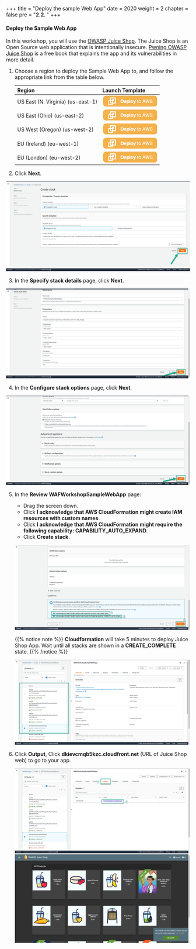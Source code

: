 +++
title = "Deploy the sample Web App"
date = 2020
weight = 2
chapter = false
pre = "<b>2.2. </b>"
+++

#### Deploy the Sample Web App

In this workshop, you will use the [OWASP Juice Shop](https://owasp.org/www-project-juice-shop/). The Juice Shop is an Open Source web application that is intentionally insecure. [Pwning OWASP Juice Shop](https://pwning.owasp-juice.shop/) is a free book that explains the app and its vulnerabilities in more detail.

1. Choose a region to deploy the Sample Web App to, and follow the appropriate link from the table below.

   | Region | Launch Template |
   | ------ | --------------- |
   | US East (N. Virginia) (us-east-1) | [![Deploy to AWS](/public/images/deploytoaws.png?width=10pc)](https://console.aws.amazon.com/cloudformation/home?region=us-east-1#/stacks/new?stackName=WAFWorkshopSampleWebApp&templateURL=https%3a%2f%2faws-waf-workshop-v2-us-east-1.s3.us-east-1.amazonaws.com%2faws-waf-v2-workshop%2flatest%2fmain.template) |
   | US East (Ohio) (us-east-2) | [![Deploy to AWS](/public/images/deploytoaws.png?width=10pc)](https://console.aws.amazon.com/cloudformation/home?region=us-east-2#/stacks/new?stackName=WAFWorkshopSampleWebApp&templateURL=https%3a%2f%2faws-waf-workshop-v2-us-east-2.s3.us-east-2.amazonaws.com%2faws-waf-v2-workshop%2flatest%2fmain.template) |
   | US West (Oregon) (us-west-2) | [![Deploy to AWS](/public/images/deploytoaws.png?width=10pc)](https://console.aws.amazon.com/cloudformation/home?region=us-west-2#/stacks/new?stackName=WAFWorkshopSampleWebApp&templateURL=https%3a%2f%2faws-waf-workshop-v2-us-west-2.s3.us-west-2.amazonaws.com%2faws-waf-v2-workshop%2flatest%2fmain.template) |
   | EU (Ireland) (eu-west-1) | [![Deploy to AWS](/public/images/deploytoaws.png?width=10pc)](https://console.aws.amazon.com/cloudformation/home?region=eu-west-1#/stacks/new?stackName=WAFWorkshopSampleWebApp&templateURL=https%3a%2f%2faws-waf-workshop-v2-eu-west-1.s3.eu-west-1.amazonaws.com%2faws-waf-v2-workshop%2flatest%2fmain.template) |
   | EU (London) (eu-west-2) | [![Deploy to AWS](/public/images/deploytoaws.png?width=10pc)](https://console.aws.amazon.com/cloudformation/home?region=eu-west-2#/stacks/new?stackName=WAFWorkshopSampleWebApp&templateURL=https%3a%2f%2faws-waf-workshop-v2-eu-west-2.s3.eu-west-2.amazonaws.com%2faws-waf-v2-workshop%2flatest%2fmain.template) |

2. Click **Next**.

![Create the sample web app](/public/images/2-prepare/2.2-createthesamplewebapp/createthesamplewebapp-001.png?featherlight=false&width=90pc)

3. In the **Specify stack details** page, click **Next**.

![Create the sample web app](/public/images/2-prepare/2.2-createthesamplewebapp/createthesamplewebapp-002.png?featherlight=false&width=90pc)

4. In the **Configure stack options** page, click **Next**.

![Create the sample web app](/public/images/2-prepare/2.2-createthesamplewebapp/createthesamplewebapp-003.png?featherlight=false&width=90pc)

5. In the **Review WAFWorkshopSampleWebApp** page:

   - Drag the screen down.
   - Click **I acknowledge that AWS CloudFormation might create IAM resources with custom names**.
   - Click **I acknowledge that AWS CloudFormation might require the following capability: CAPABILITY_AUTO_EXPAND**.
   - Click **Create stack**.

   ![Create the sample web app](/public/images/2-prepare/2.2-createthesamplewebapp/createthesamplewebapp-004.png?featherlight=false&width=90pc)

   {{% notice note %}}
   **Cloudformation** will take 5 minutes to deploy Juice Shop App. Wait until all stacks are shown in a **CREATE_COMPLETE** state.
   {{% /notice %}}

   ![Create the sample web app](/public/images/2-prepare/2.2-createthesamplewebapp/createthesamplewebapp-005.png?featherlight=false&width=90pc)

6. Click **Output**, Click **dkievcmqb5kzc.cloudfront.net** (URL of Juice Shop web) to go to your app.

   ![Create the sample web app](/public/images/2-prepare/2.2-createthesamplewebapp/createthesamplewebapp-006.png?featherlight=false&width=90pc)
   ![Create the sample web app](/public/images/2-prepare/2.2-createthesamplewebapp/createthesamplewebapp-007.png?featherlight=false&width=90pc)

